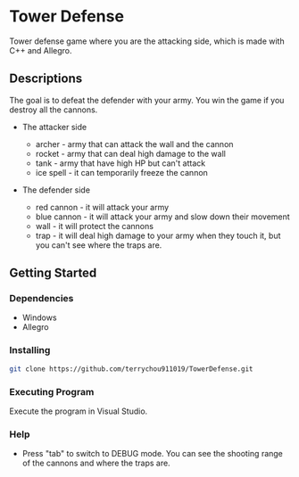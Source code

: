 # Tower Defense
Tower defense game where you are the attacking side, which is made with C++ and Allegro.

## Descriptions 
The goal is to defeat the defender with your army. You win the game if you destroy all the cannons.

- The attacker side
    - archer - army that can attack the wall and the cannon
    - rocket - army that can deal high damage to the wall
    - tank - army that have high HP but can't attack
    - ice spell - it can temporarily freeze the cannon

- The defender side
    - red cannon - it will attack your army
    - blue cannon - it will attack your army and slow down their movement
    - wall - it will protect the cannons
    - trap - it will deal high damage to your army when they touch it, but you can't see where the traps are.

## Getting Started
### Dependencies
- Windows
- Allegro

### Installing 
```bash
git clone https://github.com/terrychou911019/TowerDefense.git
```

### Executing Program
Execute the program in Visual Studio.

### Help
- Press "tab" to switch to DEBUG mode. You can see the shooting range of the cannons and where the traps are.